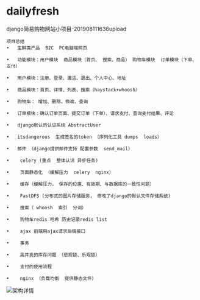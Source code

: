 # dailyfresh


django简易购物网站小项目-201908111636upload

	项目总结
	•	生鲜类产品  B2C  PC电脑端网页
	
	•	功能模块：用户模块  商品模块（首页、 搜索、商品） 购物车模块  订单模块（下单、 支付）
	
	•	用户模块：注册、登录、激活、退出、个人中心、地址
	
	•	商品模块：首页、详情、列表、搜索（haystack+whoosh）
	
	•	购物车： 增加、删除、修改、查询
	
	•	订单模块：确认订单页面、提交订单（下单）、请求支付、查询支付结果、评论
	
	•	django默认的认证系统 AbstractUser
	
	•	itsdangerous  生成签名的token （序列化工具 dumps  loads）
	
	•	邮件 （django提供邮件支持 配置参数  send_mail）
	
	•	 celery (重点  整体认识 异步任务)
	
	•	 页面静态化 （缓解压力  celery  nginx）
	
	•	 缓存（缓解压力， 保存的位置、有效期、与数据库的一致性问题）
	
	•	 FastDFS (分布式的图片存储服务， 修改了django的默认文件存储系统)
	
	•	 搜索（ whoosh  索引  分词）
	
	•	 购物车redis 哈希 历史记录redis list
	
	•	 ajax 前端用ajax请求后端接口
	
	•	 事务
	
	•	 高并发的库存问题 （悲观锁、乐观锁）
	
	•	 支付的使用流程
	
	•	 nginx （负载均衡  提供静态文件）
	
	
![架构详情](https://upload-images.jianshu.io/upload_images/6174636-2e83a3f1593c1cc5.png?imageMogr2/auto-orient/strip%7CimageView2/2/w/1240)
